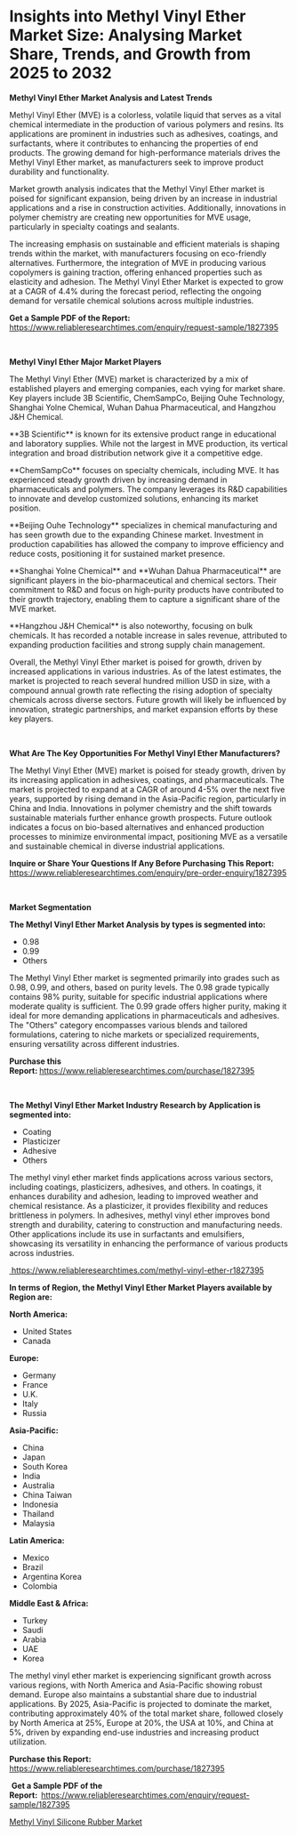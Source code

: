 <p><h1>Insights into Methyl Vinyl Ether Market Size: Analysing Market Share, Trends, and Growth from 2025 to 2032</h1></p><p><strong>Methyl Vinyl Ether Market Analysis and Latest Trends</strong></p>
<p><p>Methyl Vinyl Ether (MVE) is a colorless, volatile liquid that serves as a vital chemical intermediate in the production of various polymers and resins. Its applications are prominent in industries such as adhesives, coatings, and surfactants, where it contributes to enhancing the properties of end products. The growing demand for high-performance materials drives the Methyl Vinyl Ether market, as manufacturers seek to improve product durability and functionality. </p><p>Market growth analysis indicates that the Methyl Vinyl Ether market is poised for significant expansion, being driven by an increase in industrial applications and a rise in construction activities. Additionally, innovations in polymer chemistry are creating new opportunities for MVE usage, particularly in specialty coatings and sealants. </p><p>The increasing emphasis on sustainable and efficient materials is shaping trends within the market, with manufacturers focusing on eco-friendly alternatives. Furthermore, the integration of MVE in producing various copolymers is gaining traction, offering enhanced properties such as elasticity and adhesion. The Methyl Vinyl Ether Market is expected to grow at a CAGR of 4.4% during the forecast period, reflecting the ongoing demand for versatile chemical solutions across multiple industries.</p></p>
<p><strong>Get a Sample PDF of the Report:&nbsp;</strong> <a href="https://www.reliableresearchtimes.com/enquiry/request-sample/1827395?utm_campaign=2629&utm_medium=2&utm_source=Github&utm_content=ia&utm_term=02042025&utm_id=methyl-vinyl-ether">https://www.reliableresearchtimes.com/enquiry/request-sample/1827395</a></p>
<p>&nbsp;</p>
<p><strong>Methyl Vinyl Ether Major Market Players</strong></p>
<p><p>The Methyl Vinyl Ether (MVE) market is characterized by a mix of established players and emerging companies, each vying for market share. Key players include 3B Scientific, ChemSampCo, Beijing Ouhe Technology, Shanghai Yolne Chemical, Wuhan Dahua Pharmaceutical, and Hangzhou J&H Chemical.</p><p>**3B Scientific** is known for its extensive product range in educational and laboratory supplies. While not the largest in MVE production, its vertical integration and broad distribution network give it a competitive edge.</p><p>**ChemSampCo** focuses on specialty chemicals, including MVE. It has experienced steady growth driven by increasing demand in pharmaceuticals and polymers. The company leverages its R&D capabilities to innovate and develop customized solutions, enhancing its market position.</p><p>**Beijing Ouhe Technology** specializes in chemical manufacturing and has seen growth due to the expanding Chinese market. Investment in production capabilities has allowed the company to improve efficiency and reduce costs, positioning it for sustained market presence.</p><p>**Shanghai Yolne Chemical** and **Wuhan Dahua Pharmaceutical** are significant players in the bio-pharmaceutical and chemical sectors. Their commitment to R&D and focus on high-purity products have contributed to their growth trajectory, enabling them to capture a significant share of the MVE market.</p><p>**Hangzhou J&H Chemical** is also noteworthy, focusing on bulk chemicals. It has recorded a notable increase in sales revenue, attributed to expanding production facilities and strong supply chain management. </p><p>Overall, the Methyl Vinyl Ether market is poised for growth, driven by increased applications in various industries. As of the latest estimates, the market is projected to reach several hundred million USD in size, with a compound annual growth rate reflecting the rising adoption of specialty chemicals across diverse sectors. Future growth will likely be influenced by innovation, strategic partnerships, and market expansion efforts by these key players.</p></p>
<p>&nbsp;</p>
<p><strong>What Are The Key Opportunities For Methyl Vinyl Ether Manufacturers?</strong></p>
<p><p>The Methyl Vinyl Ether (MVE) market is poised for steady growth, driven by its increasing application in adhesives, coatings, and pharmaceuticals. The market is projected to expand at a CAGR of around 4-5% over the next five years, supported by rising demand in the Asia-Pacific region, particularly in China and India. Innovations in polymer chemistry and the shift towards sustainable materials further enhance growth prospects. Future outlook indicates a focus on bio-based alternatives and enhanced production processes to minimize environmental impact, positioning MVE as a versatile and sustainable chemical in diverse industrial applications.</p></p>
<p><strong>Inquire or Share Your Questions If Any Before Purchasing This Report:</strong> <a href="https://www.reliableresearchtimes.com/enquiry/pre-order-enquiry/1827395?utm_campaign=2629&utm_medium=2&utm_source=Github&utm_content=ia&utm_term=02042025&utm_id=methyl-vinyl-ether">https://www.reliableresearchtimes.com/enquiry/pre-order-enquiry/1827395</a></p>
<p>&nbsp;</p>
<p><strong>Market Segmentation</strong></p>
<p><strong>The Methyl Vinyl Ether Market Analysis by types is segmented into:</strong></p>
<p><ul><li>0.98</li><li>0.99</li><li>Others</li></ul></p>
<p><p>The Methyl Vinyl Ether market is segmented primarily into grades such as 0.98, 0.99, and others, based on purity levels. The 0.98 grade typically contains 98% purity, suitable for specific industrial applications where moderate quality is sufficient. The 0.99 grade offers higher purity, making it ideal for more demanding applications in pharmaceuticals and adhesives. The "Others" category encompasses various blends and tailored formulations, catering to niche markets or specialized requirements, ensuring versatility across different industries.</p></p>
<p><strong>Purchase this Report:&nbsp;</strong><a href="https://www.reliableresearchtimes.com/purchase/1827395?utm_campaign=2629&utm_medium=2&utm_source=Github&utm_content=ia&utm_term=02042025&utm_id=methyl-vinyl-ether">https://www.reliableresearchtimes.com/purchase/1827395</a></p>
<p>&nbsp;</p>
<p><strong>The Methyl Vinyl Ether Market Industry Research by Application is segmented into:</strong></p>
<p><ul><li>Coating</li><li>Plasticizer</li><li>Adhesive</li><li>Others</li></ul></p>
<p><p>The methyl vinyl ether market finds applications across various sectors, including coatings, plasticizers, adhesives, and others. In coatings, it enhances durability and adhesion, leading to improved weather and chemical resistance. As a plasticizer, it provides flexibility and reduces brittleness in polymers. In adhesives, methyl vinyl ether improves bond strength and durability, catering to construction and manufacturing needs. Other applications include its use in surfactants and emulsifiers, showcasing its versatility in enhancing the performance of various products across industries.</p></p>
<p><a href="https://www.reliableresearchtimes.com/methyl-vinyl-ether-r1827395?utm_campaign=2629&utm_medium=2&utm_source=Github&utm_content=ia&utm_term=02042025&utm_id=methyl-vinyl-ether">&nbsp;https://www.reliableresearchtimes.com/methyl-vinyl-ether-r1827395</a></p>
<p><strong>In terms of Region, the Methyl Vinyl Ether Market Players available by Region are:</strong></p>
<p>
    <p> <strong> North America: </strong>
        <ul>
            <li>United States</li>
            <li>Canada</li>
        </ul>
        </p> 
    <p> <strong> Europe: </strong>
        <ul>
            <li>Germany</li>
            <li>France</li>
            <li>U.K.</li>
            <li>Italy</li>
            <li>Russia</li>
        </ul>
        </p> 
    <p> <strong> Asia-Pacific: </strong>
        <ul>
            <li>China</li>
            <li>Japan</li>
            <li>South Korea</li>
            <li>India</li>
            <li>Australia</li>
            <li>China Taiwan</li>
            <li>Indonesia</li>
            <li>Thailand</li>
            <li>Malaysia</li>
        </ul>
        </p> 
    <p> <strong> Latin America: </strong>
        <ul>
            <li>Mexico</li>
            <li>Brazil</li>
            <li>Argentina Korea</li>
            <li>Colombia</li>
        </ul>
        </p> 
    <p> <strong> Middle East & Africa: </strong>
        <ul>
            <li>Turkey</li>
            <li>Saudi</li>
            <li>Arabia</li>
            <li>UAE</li>
            <li>Korea</li>
        </ul>
    </p>
    </p>
<p><p>The methyl vinyl ether market is experiencing significant growth across various regions, with North America and Asia-Pacific showing robust demand. Europe also maintains a substantial share due to industrial applications. By 2025, Asia-Pacific is projected to dominate the market, contributing approximately 40% of the total market share, followed closely by North America at 25%, Europe at 20%, the USA at 10%, and China at 5%, driven by expanding end-use industries and increasing product utilization.</p></p>
<p><strong>Purchase this Report: </strong><a href="https://www.reliableresearchtimes.com/purchase/1827395?utm_campaign=2629&utm_medium=2&utm_source=Github&utm_content=ia&utm_term=02042025&utm_id=methyl-vinyl-ether">https://www.reliableresearchtimes.com/purchase/1827395</a></p>
<p>&nbsp;<strong>Get a Sample PDF of the Report:&nbsp;&nbsp;</strong><a href="https://www.reliableresearchtimes.com/enquiry/request-sample/1827395?utm_campaign=2629&utm_medium=2&utm_source=Github&utm_content=ia&utm_term=02042025&utm_id=methyl-vinyl-ether">https://www.reliableresearchtimes.com/enquiry/request-sample/1827395</a></p>
<p><strong></strong></p>
<p><p><a href="https://github.com/WashimHussain441/Market-Research-Report-List-2/blob/main/methyl-vinyl-silicone-rubber-market.md?utm_campaign=2629&utm_medium=2&utm_source=Github&utm_content=ia&utm_term=02042025&utm_id=methyl-vinyl-ether">Methyl Vinyl Silicone Rubber Market</a></p></p>